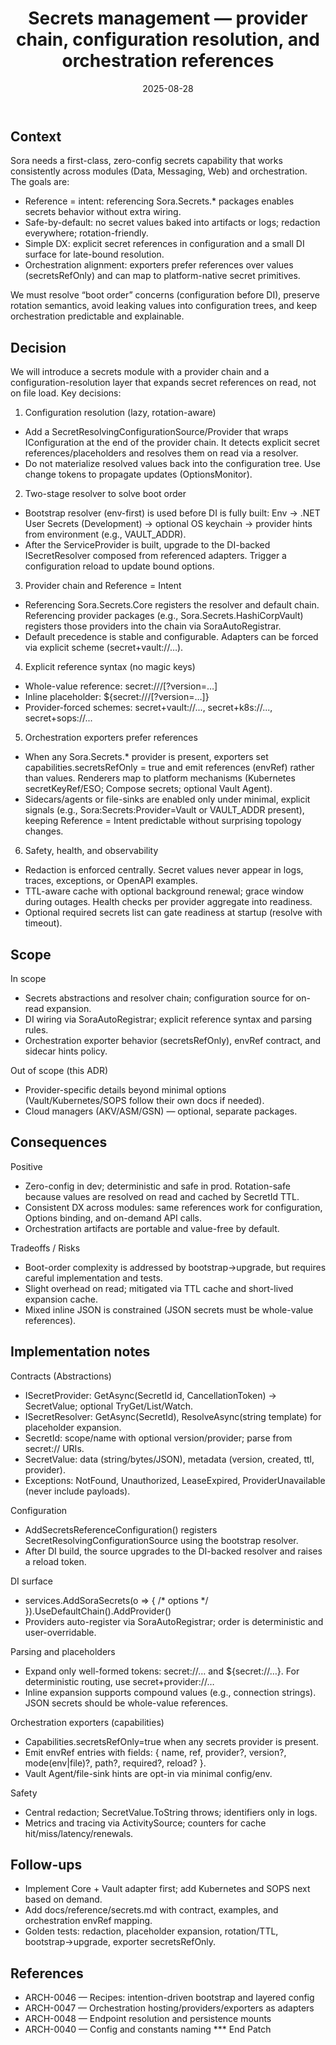 ﻿---
id: ARCH-0050
slug: secrets-management-and-configuration-resolution
domain: Architecture
status: approved
date: 2025-08-28
title: Secrets management — provider chain, configuration resolution, and orchestration references
---

## Context

Sora needs a first-class, zero-config secrets capability that works consistently across modules (Data, Messaging, Web) and orchestration. The goals are:

- Reference = intent: referencing Sora.Secrets.* packages enables secrets behavior without extra wiring.
- Safe-by-default: no secret values baked into artifacts or logs; redaction everywhere; rotation-friendly.
- Simple DX: explicit secret references in configuration and a small DI surface for late-bound resolution.
- Orchestration alignment: exporters prefer references over values (secretsRefOnly) and can map to platform-native secret primitives.

We must resolve “boot order” concerns (configuration before DI), preserve rotation semantics, avoid leaking values into configuration trees, and keep orchestration predictable and explainable.

## Decision

We will introduce a secrets module with a provider chain and a configuration-resolution layer that expands secret references on read, not on file load. Key decisions:

1) Configuration resolution (lazy, rotation-aware)
- Add a SecretResolvingConfigurationSource/Provider that wraps IConfiguration at the end of the provider chain. It detects explicit secret references/placeholders and resolves them on read via a resolver.
- Do not materialize resolved values back into the configuration tree. Use change tokens to propagate updates (OptionsMonitor).

2) Two-stage resolver to solve boot order
- Bootstrap resolver (env-first) is used before DI is fully built: Env → .NET User Secrets (Development) → optional OS keychain → provider hints from environment (e.g., VAULT_ADDR).
- After the ServiceProvider is built, upgrade to the DI-backed ISecretResolver composed from referenced adapters. Trigger a configuration reload to update bound options.

3) Provider chain and Reference = Intent
- Referencing Sora.Secrets.Core registers the resolver and default chain. Referencing provider packages (e.g., Sora.Secrets.HashiCorpVault) registers those providers into the chain via SoraAutoRegistrar.
- Default precedence is stable and configurable. Adapters can be forced via explicit scheme (secret+vault://…).

4) Explicit reference syntax (no magic keys)
- Whole-value reference: secret://<scope>/<name>[?version=…]
- Inline placeholder: ${secret://<scope>/<name>[?version=…]}
- Provider-forced schemes: secret+vault://..., secret+k8s://..., secret+sops://...

5) Orchestration exporters prefer references
- When any Sora.Secrets.* provider is present, exporters set capabilities.secretsRefOnly = true and emit references (envRef) rather than values. Renderers map to platform mechanisms (Kubernetes secretKeyRef/ESO; Compose secrets; optional Vault Agent).
- Sidecars/agents or file-sinks are enabled only under minimal, explicit signals (e.g., Sora:Secrets:Provider=Vault or VAULT_ADDR present), keeping Reference = Intent predictable without surprising topology changes.

6) Safety, health, and observability
- Redaction is enforced centrally. Secret values never appear in logs, traces, exceptions, or OpenAPI examples.
- TTL-aware cache with optional background renewal; grace window during outages. Health checks per provider aggregate into readiness.
- Optional required secrets list can gate readiness at startup (resolve with timeout).

## Scope

In scope
- Secrets abstractions and resolver chain; configuration source for on-read expansion.
- DI wiring via SoraAutoRegistrar; explicit reference syntax and parsing rules.
- Orchestration exporter behavior (secretsRefOnly), envRef contract, and sidecar hints policy.

Out of scope (this ADR)
- Provider-specific details beyond minimal options (Vault/Kubernetes/SOPS follow their own docs if needed).
- Cloud managers (AKV/ASM/GSN) — optional, separate packages.

## Consequences

Positive
- Zero-config in dev; deterministic and safe in prod. Rotation-safe because values are resolved on read and cached by SecretId TTL.
- Consistent DX across modules: same references work for configuration, Options binding, and on-demand API calls.
- Orchestration artifacts are portable and value-free by default.

Tradeoffs / Risks
- Boot-order complexity is addressed by bootstrap→upgrade, but requires careful implementation and tests.
- Slight overhead on read; mitigated via TTL cache and short-lived expansion cache.
- Mixed inline JSON is constrained (JSON secrets must be whole-value references).

## Implementation notes

Contracts (Abstractions)
- ISecretProvider: GetAsync(SecretId id, CancellationToken) → SecretValue; optional TryGet/List/Watch.
- ISecretResolver: GetAsync(SecretId), ResolveAsync(string template) for placeholder expansion.
- SecretId: scope/name with optional version/provider; parse from secret:// URIs.
- SecretValue: data (string/bytes/JSON), metadata (version, created, ttl, provider).
- Exceptions: NotFound, Unauthorized, LeaseExpired, ProviderUnavailable (never include payloads).

Configuration
- AddSecretsReferenceConfiguration() registers SecretResolvingConfigurationSource using the bootstrap resolver.
- After DI build, the source upgrades to the DI-backed resolver and raises a reload token.

DI surface
- services.AddSoraSecrets(o => { /* options */ }).UseDefaultChain().AddProvider<T>()
- Providers auto-register via SoraAutoRegistrar; order is deterministic and user-overridable.

Parsing and placeholders
- Expand only well-formed tokens: secret://… and ${secret://…}. For deterministic routing, use secret+provider://…
- Inline expansion supports compound values (e.g., connection strings). JSON secrets should be whole-value references.

Orchestration exporters (capabilities)
- Capabilities.secretsRefOnly=true when any secrets provider is present.
- Emit envRef entries with fields: { name, ref, provider?, version?, mode(env|file)?, path?, required?, reload? }.
- Vault Agent/file-sink hints are opt-in via minimal config/env.

Safety
- Central redaction; SecretValue.ToString throws; identifiers only in logs.
- Metrics and tracing via ActivitySource; counters for cache hit/miss/latency/renewals.

## Follow-ups

- Implement Core + Vault adapter first; add Kubernetes and SOPS next based on demand.
- Add docs/reference/secrets.md with contract, examples, and orchestration envRef mapping.
- Golden tests: redaction, placeholder expansion, rotation/TTL, bootstrap→upgrade, exporter secretsRefOnly.

## References

- ARCH-0046 — Recipes: intention-driven bootstrap and layered config
- ARCH-0047 — Orchestration hosting/providers/exporters as adapters
- ARCH-0048 — Endpoint resolution and persistence mounts
- ARCH-0040 — Config and constants naming
*** End Patch